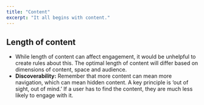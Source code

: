 ```yaml
---
title: "Content"
excerpt: "It all begins with content."
---
```


## Length of content

* While length of content can affect engagement, it would be unhelpful to create rules about this. The optimal length of content will differ based on dimensions of content, space and audience.
* __Discoverability:__ Remember that more content can mean more navigation, which can mean hidden content. A key principle is ‘out of sight, out of mind.’ If a user has to find the content, they are much less likely to engage with it.